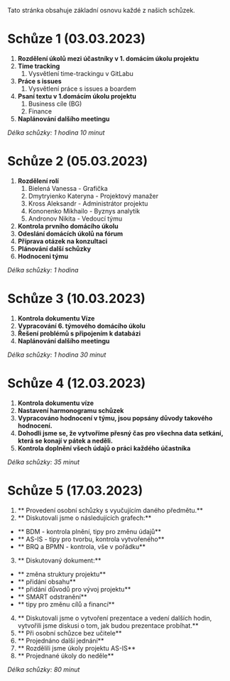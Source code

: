 Tato stránka obsahuje základní osnovu každé z našich schůzek.


# **Schůze 1 (03.03.2023)**

1. **Rozdělení úkolů mezi účastníky v 1. domácím úkolu projektu**  
2. **Time tracking**
   1. Vysvětlení time-trackingu v GitLabu   
3. **Práce s issues**
   1. Vysvětlení práce s issues a boardem  
4. **Psaní textu v 1.domácím úkolu projektu**
   1. Business cíle (BG) 
   2. Finance  
5. **Naplánování dalšího meetingu**

_Délka schůzky: 1 hodina 10 minut_ 

# **Schůze 2 (05.03.2023)**

1. **Rozdělení rolí** 
     1. Bielená Vanessa - Grafička
     2. Dmytryienko Kateryna - Projektový manažer
     3. Kross Aleksandr - Administrátor projektu
     4. Kononenko Mikhailo - Byznys analytik
     5. Andronov Nikita - Vedoucí týmu
2. **Kontrola prvního domácího úkolu**  
3. **Odeslání domácích úkolů na fórum**
4. **Příprava otázek na konzultaci**
5. **Plánování další schůzky**
6. **Hodnoceni týmu**

_Délka schůzky: 1 hodina_ 


# **Schůze 3 (10.03.2023)**

1. **Kontrola dokumentu Víze**
2. **Vypracování 6. týmového domácího úkolu**
3. **Řešení problémů s připojením k databázi**
4. **Naplánování dalšího meetingu**

_Délka schůzky: 1 hodina 30 minut_ 




# **Schůze 4 (12.03.2023)**

1. **Kontrola dokumentu víze** 
2. **Nastavení harmonogramu schůzek**
3. **Vypracováno hodnocení v týmu, jsou popsány důvody takového hodnocení.**
4. **Dohodli jsme se, že vytvoříme přesný čas pro všechna data setkání, která se konají v pátek a neděli.**
5. **Kontrola doplnění všech údajů o práci každého účastníka**

_Délka schůzky: 35 minut_ 







# **Schůze 5 (17.03.2023)**

1. ** Provedení osobní schůzky s vyučujícím daného předmětu.**
2. ** Diskutovali jsme o následujících grafech:**
- ** BDM - kontrola plnění, tipy pro změnu údajů**
- ** AS-IS - tipy pro tvorbu, kontrola vytvořeného**
- ** BRQ a BPMN - kontrola, vše v pořádku**
3. ** Diskutovaný dokument:**
- ** změna struktury projektu**
- ** přidání obsahu**
- ** přidání důvodů pro vývoj projektu**
- ** SMART odstranění**
- ** tipy pro změnu cílů a financí**
4. ** Diskutovali jsme o vytvoření prezentace a vedení dalších hodin, vytvořili jsme diskusi o tom, jak budou prezentace probíhat.**
1. ** Při osobní schůzce bez učitele**
2. ** Projednáno další jednání**
3. ** Rozdělili jsme úkoly projektu AS-IS**
4. ** Projednané úkoly do neděle**

_Délka schůzky: 80 minut_ 